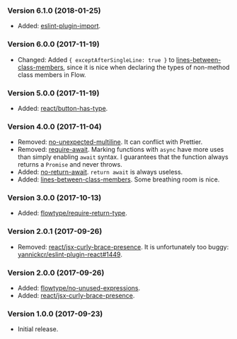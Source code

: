### Version 6.1.0 (2018-01-25)

- Added: [eslint-plugin-import].

### Version 6.0.0 (2017-11-19)

- Changed: Added `{ exceptAfterSingleLine: true }` to
  [lines-between-class-members], since it is nice when declaring the types of
  non-method class members in Flow.

### Version 5.0.0 (2017-11-19)

- Added: [react/button-has-type].

### Version 4.0.0 (2017-11-04)

- Removed: [no-unexpected-multiline]. It can conflict with Prettier.
- Removed: [require-await]. Marking functions with `async` have more uses than
  simply enabling `await` syntax. I guarantees that the function always returns
  a `Promise` and never throws.
- Added: [no-return-await]. `return await` is always useless.
- Added: [lines-between-class-members]. Some breathing room is nice.

### Version 3.0.0 (2017-10-13)

- Added: [flowtype/require-return-type].

### Version 2.0.1 (2017-09-26)

- Removed: [react/jsx-curly-brace-presence]. It is unfortunately too buggy:
  [yannickcr/eslint-plugin-react#1449].

### Version 2.0.0 (2017-09-26)

- Added: [flowtype/no-unused-expressions].
- Added: [react/jsx-curly-brace-presence].

### Version 1.0.0 (2017-09-23)

- Initial release.

[eslint-plugin-import]: https://github.com/benmosher/eslint-plugin-import
[flowtype/no-unused-expressions]: https://github.com/gajus/eslint-plugin-flowtype#eslint-plugin-flowtype-rules-no-unused-expressions
[flowtype/require-return-type]: https://github.com/gajus/eslint-plugin-flowtype#eslint-plugin-flowtype-rules-require-return-type
[lines-between-class-members]: https://eslint.org/docs/rules/lines-between-class-members
[no-return-await]: https://eslint.org/docs/rules/no-return-await
[no-unexpected-multiline]: https://eslint.org/docs/rules/no-unexpected-multiline
[react/button-has-type]: https://github.com/yannickcr/eslint-plugin-react/blob/master/docs/rules/button-has-type.md
[react/jsx-curly-brace-presence]: https://github.com/yannickcr/eslint-plugin-react/blob/master/docs/rules/jsx-curly-brace-presence.md
[require-await]: https://eslint.org/docs/rules/require-await
[yannickcr/eslint-plugin-react#1449]: https://github.com/yannickcr/eslint-plugin-react/issues/1449
